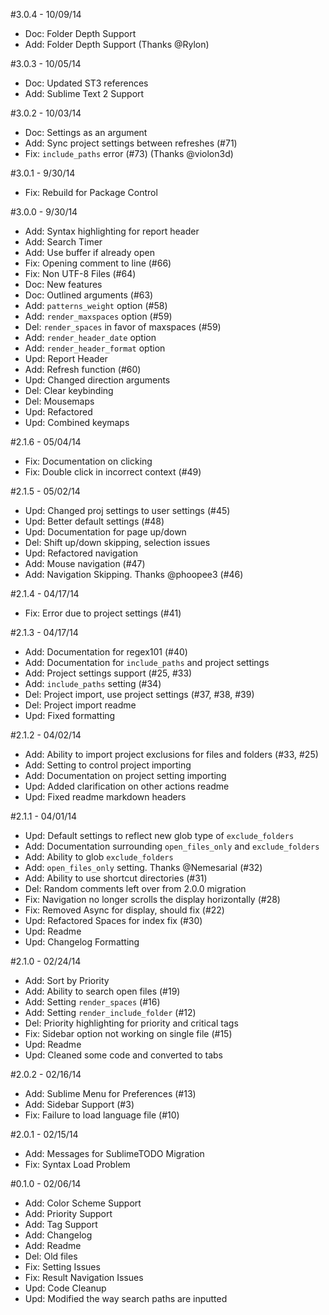 #3.0.4 - 10/09/14
- Doc: Folder Depth Support
- Add: Folder Depth Support (Thanks @Rylon)

#3.0.3 - 10/05/14
- Doc: Updated ST3 references
- Add: Sublime Text 2 Support

#3.0.2 - 10/03/14
- Doc: Settings as an argument
- Add: Sync project settings between refreshes (#71)
- Fix: `include_paths` error (#73) (Thanks @violon3d)

#3.0.1 - 9/30/14
- Fix: Rebuild for Package Control

#3.0.0 - 9/30/14
- Add: Syntax highlighting for report header
- Add: Search Timer
- Add: Use buffer if already open
- Fix: Opening comment to line (#66)
- Fix: Non UTF-8 Files (#64)
- Doc: New features
- Doc: Outlined arguments (#63)
- Add: `patterns_weight` option (#58)
- Add: `render_maxspaces` option (#59)
- Del: `render_spaces` in favor of maxspaces (#59)
- Add: `render_header_date` option
- Add: `render_header_format` option
- Upd: Report Header
- Add: Refresh function (#60)
- Upd: Changed direction arguments
- Del: Clear keybinding
- Del: Mousemaps
- Upd: Refactored
- Upd: Combined keymaps

#2.1.6 - 05/04/14
- Fix: Documentation on clicking
- Fix: Double click in incorrect context (#49)

#2.1.5 - 05/02/14
- Upd: Changed proj settings to user settings (#45)
- Upd: Better default settings (#48)
- Upd: Documentation for page up/down
- Del: Shift up/down skipping, selection issues
- Upd: Refactored navigation
- Add: Mouse navigation (#47)
- Add: Navigation Skipping. Thanks @phoopee3 (#46)

#2.1.4 - 04/17/14
- Fix: Error due to project settings (#41)

#2.1.3 - 04/17/14
- Add: Documentation for regex101 (#40)
- Add: Documentation for `include_paths` and project settings
- Add: Project settings support (#25, #33)
- Add: `include_paths` setting (#34)
- Del: Project import, use project settings (#37, #38, #39)
- Del: Project import readme
- Upd: Fixed formatting

#2.1.2 - 04/02/14
- Add: Ability to import project exclusions for files and folders (#33, #25)
- Add: Setting to control project importing
- Add: Documentation on project setting importing
- Upd: Added clarification on other actions readme
- Upd: Fixed readme markdown headers

#2.1.1 - 04/01/14
- Upd: Default settings to reflect new glob type of `exclude_folders`
- Add: Documentation surrounding `open_files_only` and `exclude_folders`
- Add: Ability to glob `exclude_folders`
- Add: `open_files_only` setting. Thanks @Nemesarial (#32)
- Add: Ability to use shortcut directories (#31)
- Del: Random comments left over from 2.0.0 migration
- Fix: Navigation no longer scrolls the display horizontally (#28)
- Fix: Removed Async for display, should fix (#22)
- Upd: Refactored Spaces for index fix (#30)
- Upd: Readme
- Upd: Changelog Formatting

#2.1.0 - 02/24/14
- Add: Sort by Priority
- Add: Ability to search open files (#19)
- Add: Setting `render_spaces` (#16)
- Add: Setting `render_include_folder` (#12)
- Del: Priority highlighting for priority and critical tags
- Fix: Sidebar option not working on single file (#15)
- Upd: Readme
- Upd: Cleaned some code and converted to tabs

#2.0.2 - 02/16/14
- Add: Sublime Menu for Preferences (#13)
- Add: Sidebar Support (#3)
- Fix: Failure to load language file (#10)

#2.0.1 - 02/15/14
- Add: Messages for SublimeTODO Migration
- Fix: Syntax Load Problem

#0.1.0 - 02/06/14
- Add: Color Scheme Support
- Add: Priority Support
- Add: Tag Support
- Add: Changelog
- Add: Readme
- Del: Old files
- Fix: Setting Issues
- Fix: Result Navigation Issues
- Upd: Code Cleanup
- Upd: Modified the way search paths are inputted